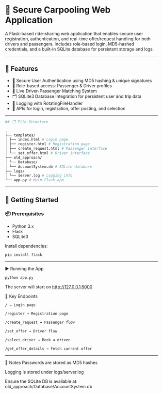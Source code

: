 # 🚗 Secure Carpooling Web Application

A Flask-based ride-sharing web application that enables secure user registration, authentication, and real-time offer/request handling for both drivers and passengers. Includes role-based login, MD5-hashed credentials, and a built-in SQLite database for persistent storage and logs.

---

## 🧰 Features

- 🔐 Secure User Authentication using MD5 hashing & unique signatures  
- 👥 Role-based access: Passenger & Driver profiles  
- 🔄 Live Driver-Passenger Matching System  
- 🗂️ SQLite3 Database Integration for persistent user and trip data  
- 🧾 Logging with RotatingFileHandler  
- 🧪 APIs for login, registration, offer posting, and selection  

---
```bash
## 🗂️ File Structure

.
├── templates/
│ ├── index.html # Login page
│ ├── register.html # Registration page
│ ├── create_request.html # Passenger interface
│ └── set_offer.html # Driver interface
├── old_approach/
│ └── Database/
│ └── AccountSystem.db # SQLite database
├── logs/
│ └── server.log # Logging info
└── app.py # Main Flask app

```
---

## 🚀 Getting Started

### 📦 Prerequisites

- Python 3.x  
- Flask  
- SQLite3  

Install dependencies:
```bash
pip install flask
```
---
▶️ Running the App
```bash
python app.py
```
The server will start on http://127.0.0.1:5000

🧪 Key Endpoints
```bash
/ → Login page

/register → Registration page

/create_request → Passenger flow

/set_offer → Driver flow

/select_driver → Book a driver

/get_offer_details → Fetch current offer
```
---
📌 Notes
Passwords are stored as MD5 hashes

Logging is stored under logs/server.log

Ensure the SQLite DB is available at: old_approach/Database/AccountSystem.db
